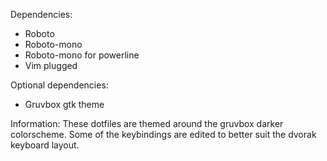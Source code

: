 Dependencies:
 - Roboto
 - Roboto-mono
 - Roboto-mono for powerline
 - Vim plugged

Optional dependencies:
 - Gruvbox gtk theme

Information:
 These dotfiles are themed around the gruvbox darker colorscheme. 
 Some of the keybindings are edited to better suit the dvorak keyboard layout.
